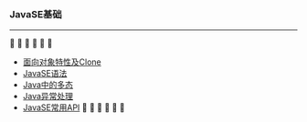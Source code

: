 ### JavaSE基础
---
:arrow_down_small: :arrow_down_small: :arrow_down_small: :arrow_down_small: :arrow_down_small: :arrow_down_small:
- [面向对象特性及Clone](https://github.com/Cynaith/Java-Daily-Interview/blob/master/JavaSE%E5%9F%BA%E7%A1%80/Java%E9%9D%A2%E5%90%91%E5%AF%B9%E8%B1%A1.md)
- [JavaSE语法](https://github.com/Cynaith/Java-Daily-Interview/blob/master/JavaSE%E5%9F%BA%E7%A1%80/JavaSE%E8%AF%AD%E6%B3%95.md)
- [Java中的多态](https://github.com/Cynaith/Java-Daily-Interview/blob/master/JavaSE%E5%9F%BA%E7%A1%80/Java%E4%B8%AD%E7%9A%84%E5%A4%9A%E6%80%81.md)
- [Java异常处理](https://github.com/Cynaith/Java-Daily-Interview/blob/master/JavaSE%E5%9F%BA%E7%A1%80/Java%E5%BC%82%E5%B8%B8%E5%A4%84%E7%90%86.md)
- [JavaSE常用API](https://github.com/Cynaith/Java-Daily-Interview/blob/master/JavaSE%E5%9F%BA%E7%A1%80/JavaSE%E5%B8%B8%E7%94%A8API.md)
:arrow_up_small: :arrow_up_small: :arrow_up_small: :arrow_up_small: :arrow_up_small: :arrow_up_small:

